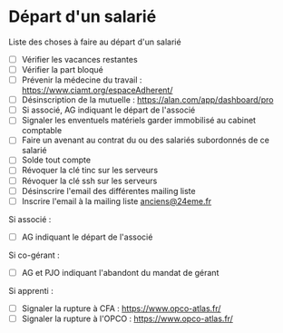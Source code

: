 # Départ d'un salarié

Liste des choses à faire au départ d'un salarié

* [ ] Vérifier les vacances restantes
* [ ] Vérifier la part bloqué
* [ ] Prévenir la médecine du travail : https://www.ciamt.org/espaceAdherent/
* [ ] Désinscription de la mutuelle : https://alan.com/app/dashboard/pro
* [ ] Si associé, AG indiquant le départ de l'associé
* [ ] Signaler les enventuels matériels garder immobilisé au cabinet comptable 
* [ ] Faire un avenant au contrat du ou des salariés subordonnés de ce salarié
* [ ] Solde tout compte
* [ ] Révoquer la clé tinc sur les serveurs
* [ ] Révoquer la clé ssh sur les serveurs
* [ ] Désinscrire l'email des différentes mailing liste
* [ ] Inscrire l'email à la mailing liste anciens@24eme.fr

Si associé :

* [ ] AG indiquant le départ de l'associé

Si co-gérant :

* [ ] AG et PJO indiquant l'abandont du mandat de gérant

Si apprenti :

* [ ] Signaler la rupture à CFA : https://www.opco-atlas.fr/
* [ ] Signaler la rupture à l'OPCO : https://www.opco-atlas.fr/
